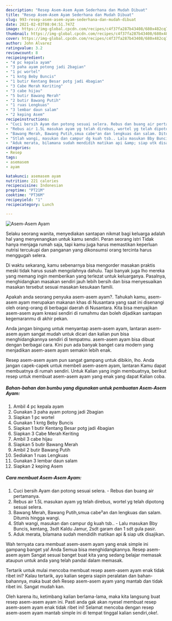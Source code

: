```yaml
---
description: "Resep Asem-Asem Ayam Sederhana dan Mudah Dibuat"
title: "Resep Asem-Asem Ayam Sederhana dan Mudah Dibuat"
slug: 993-resep-asem-asem-ayam-sederhana-dan-mudah-dibuat
date: 2021-02-03T08:04:51.747Z
image: https://img-global.cpcdn.com/recipes/c4f37fa287b43408/680x482cq70/asem-asem-ayam-foto-resep-utama.jpg
thumbnail: https://img-global.cpcdn.com/recipes/c4f37fa287b43408/680x482cq70/asem-asem-ayam-foto-resep-utama.jpg
cover: https://img-global.cpcdn.com/recipes/c4f37fa287b43408/680x482cq70/asem-asem-ayam-foto-resep-utama.jpg
author: John Alvarez
ratingvalue: 3.2
reviewcount: 8
recipeingredient:
- "4 pc kepala ayam"
- "3 paha ayam potong jadi 2bagian"
- "1 pc wortel"
- "1 kntg Beby Buncis"
- "1 butir Kentang Besar potg jadi 4bagian"
- "3 Cabe Merah Keriting"
- "3 cabe hijau"
- "5 butir Bawang Merah"
- "2 butir Bawang Putih"
- "1 ruas Lengkuas"
- "3 lembar daun salam"
- "2 keping Asem"
recipeinstructions:
- "Cuci bersih Ayam dan potong sesuai selera. Rebus dan buang air pertamanya."
- "Rebus air 1.5L masukan ayam yg telah direbus, wortel yg telah dipotong sesuai selera."
- "Bawang Merah, Bawang Putih,smua cabe²an dan lengkuas dan salam. Ditumis hingga wangi."
- "Stlah wangi, masukan dan campur dg kuah tsb.. Lalu masukan Bby Buncis, kentang, 3sdt Kaldu Jamur, 2sdt garam dan 1 sdt gula pasir."
- "Aduk merata, bilamana sudah mendidih matikan api &amp; siap utk disajikan."
categories:
- Resep
tags:
- asemasem
- ayam

katakunci: asemasem ayam 
nutrition: 221 calories
recipecuisine: Indonesian
preptime: "PT21M"
cooktime: "PT36M"
recipeyield: "1"
recipecategory: Lunch

---
```



![Asem-Asem Ayam](https://img-global.cpcdn.com/recipes/c4f37fa287b43408/680x482cq70/asem-asem-ayam-foto-resep-utama.jpg)

Selaku seorang wanita, menyediakan santapan nikmat bagi keluarga adalah hal yang menyenangkan untuk kamu sendiri. Peran seorang istri Tidak hanya menjaga rumah saja, tapi kamu juga harus memastikan keperluan nutrisi tercukupi dan panganan yang dikonsumsi orang tercinta harus menggugah selera.

Di waktu  sekarang, kamu sebenarnya bisa mengorder masakan praktis meski tidak harus susah mengolahnya dahulu. Tapi banyak juga lho mereka yang memang ingin memberikan yang terlezat untuk keluarganya. Pasalnya, menghidangkan masakan sendiri jauh lebih bersih dan bisa menyesuaikan masakan tersebut sesuai masakan kesukaan famili. 



Apakah anda seorang penyuka asem-asem ayam?. Tahukah kamu, asem-asem ayam merupakan makanan khas di Nusantara yang saat ini disenangi oleh orang-orang di berbagai daerah di Nusantara. Kita bisa menyajikan asem-asem ayam kreasi sendiri di rumahmu dan boleh dijadikan santapan kegemaranmu di akhir pekan.

Anda jangan bingung untuk menyantap asem-asem ayam, lantaran asem-asem ayam sangat mudah untuk dicari dan kalian pun bisa menghidangkannya sendiri di tempatmu. asem-asem ayam bisa dibuat dengan berbagai cara. Kini pun ada banyak banget cara modern yang menjadikan asem-asem ayam semakin lebih enak.

Resep asem-asem ayam pun sangat gampang untuk dibikin, lho. Anda jangan capek-capek untuk membeli asem-asem ayam, lantaran Kamu dapat membuatnya di rumah sendiri. Untuk Kalian yang ingin membuatnya, berikut resep untuk membuat asem-asem ayam yang enak yang dapat Kalian coba.

<!--inarticleads1-->

##### Bahan-bahan dan bumbu yang digunakan untuk pembuatan Asem-Asem Ayam:

1. Ambil 4 pc kepala ayam
1. Gunakan 3 paha ayam potong jadi 2bagian
1. Siapkan 1 pc wortel
1. Gunakan 1 kntg Beby Buncis
1. Siapkan 1 butir Kentang Besar potg jadi 4bagian
1. Siapkan 3 Cabe Merah Keriting
1. Ambil 3 cabe hijau
1. Siapkan 5 butir Bawang Merah
1. Ambil 2 butir Bawang Putih
1. Sediakan 1 ruas Lengkuas
1. Gunakan 3 lembar daun salam
1. Siapkan 2 keping Asem




<!--inarticleads2-->

##### Cara membuat Asem-Asem Ayam:

1. Cuci bersih Ayam dan potong sesuai selera. - Rebus dan buang air pertamanya.
1. Rebus air 1.5L masukan ayam yg telah direbus, wortel yg telah dipotong sesuai selera.
1. Bawang Merah, Bawang Putih,smua cabe²an dan lengkuas dan salam. Ditumis hingga wangi.
1. Stlah wangi, masukan dan campur dg kuah tsb.. - Lalu masukan Bby Buncis, kentang, 3sdt Kaldu Jamur, 2sdt garam dan 1 sdt gula pasir.
1. Aduk merata, bilamana sudah mendidih matikan api &amp; siap utk disajikan.




Wah ternyata cara membuat asem-asem ayam yang enak simple ini gampang banget ya! Anda Semua bisa menghidangkannya. Resep asem-asem ayam Sangat sesuai banget buat kita yang sedang belajar memasak ataupun untuk anda yang telah pandai dalam memasak.

Tertarik untuk mulai mencoba membuat resep asem-asem ayam enak tidak ribet ini? Kalau tertarik, ayo kalian segera siapin peralatan dan bahan-bahannya, maka buat deh Resep asem-asem ayam yang mantab dan tidak ribet ini. Sangat mudah kan. 

Oleh karena itu, ketimbang kalian berlama-lama, maka kita langsung buat resep asem-asem ayam ini. Pasti anda gak akan nyesel membuat resep asem-asem ayam enak tidak ribet ini! Selamat mencoba dengan resep asem-asem ayam mantab simple ini di tempat tinggal kalian sendiri,oke!.


